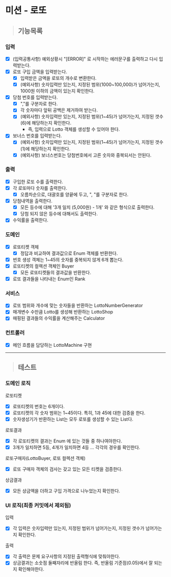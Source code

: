 # 미션 - 로또

>## 기능목록

### 입력
 - [x] (입력공통사항) 예외상황시 "[ERROR]" 로 시작하는 에러문구를 출력하고 다시 입력받는다.
 - [x] 로또 구입 금액을 입력받는다.
   - [x] 입력받은 금액을 로또의 개수로 변환한다.
   - [x] (예외사항) 숫자입력만 있는지, 지정된 범위(1000~100,000)가 넘어가는지, 1000원 이하의 금액이 있는지 확인한다. 
 - [x] 당첨 번호를 입력받는다.
   - [x] ","를 구분자로 한다.
   - [x] 각 숫자마다 앞뒤 공백은 제거하여 받는다.
   - [x] (예외사항) 숫자입력만 있는지, 지정된 범위(1~45)가 넘어가는지, 지정된 갯수(6)에 해당하는지 확인한다.
      - 즉, 입력으로 Lotto 객체를 생성할 수 있어야 한다.
 - [x] 보너스 번호를 입력받는다.
   - [x] (예외사항) 숫자입력만 있는지, 지정된 범위(1~45)가 넘어가는지, 지정된 갯수(1)에 해당하는지 확인한다.
   - [x] (예외사항) 보너스번호는 당첨번호에서 고른 숫자와 중복되서는 안된다.

### 출력
 - [x] 구입한 로또 수를 출력한다.
 - [x] 각 로또마다 숫자를 출력한다.
   - [x] 오름차순으로, 대괄호를 양끝에 두고, ", "를 구분자로 한다.
 - [x] 당첨내역을 출력한다.
   - [x] 모든 등수에 대해 '3개 일치 (5,000원) - 1개' 와 같은 형식으로 출력한다.
   - [x] 당첨 되지 않은 등수에 대해서도 출력한다.
 - [x] 수익률을 출력한다.

### 도메인
 - [x] 로또티켓 객체
   - [x] 정답과 비교하여 결과값으로 Enum 객체를 반환한다.
 - [x] 번호 생성 객체는 1~45의 숫자를 중복되지 않게 6개 뽑는다.
 - [x] 로또티켓의 컬렉션 객체인 Buyer
   - [x] 모든 로또티켓들의 결과값을 반환한다.
 - [x] 로또 결과들을 나타내는 Enum인 Rank

### 서비스
 - [x] 로또 범위와 개수에 맞는 숫자들을 반환하는 LottoNumberGenerator
 - [x] 매개변수 수만큼 Lotto를 생성해 반환하는 LottoShop
 - [x] 매핑된 결과들의 수익률을 계산해주는 Calculator

### 컨트롤러
 - [x] 메인 흐름을 담당하는 LottoMachine 구현

---
>## 테스트
### 도메인 로직 

로또티켓
 - [x] 로또티켓의 번호는 6개이다.
 - [x] 로또티켓의 각 숫자 범위는 1~45이다. 특히, 1과 45에 대한 검증을 한다.
 - [x] 숫자생성기가 반환하는 List는 모두 로또를 생성할 수 있는 List다.

로또결과
 - [x] 각 로또티켓의 결과는 Enum 에 있는 것들 중 하나여야한다.
 - [x] 3개가 일치하면 5등, 4개가 일치하면 4등 ... 각각의 경우를 확인한다.

로또구매자(LottoBuyer, 로또 컬렉션 객체)
 - [x] 로또 구매자 객체의 검사는 갖고 있는 모든 티켓을 검증한다.

상금결과
 - [x] 모든 상금액을 더하고 구입 가격으로 나누었는지 확인한다.
       
### UI 로직(최종 커밋에서 제외됨)
입력
 - [x] 각 입력은 숫자입력만 있는지, 지정된 범위가 넘어가는지, 지정된 갯수가 넘어가는지 확인한다.

출력
 - [x] 각 출력은 문제 요구사항의 지정된 출력형식에 맞춰야한다.
 - [x] 상금결과는 소숫점 둘째자리에 반올림 한다. 즉, 반올림 기준점(0.05)에서 잘 되는지 확인해야한다.
